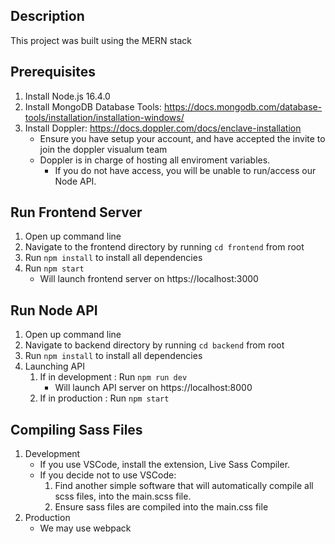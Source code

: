 ##  Description 
This project was built using the MERN stack
## Prerequisites
1. Install Node.js 16.4.0
2. Install MongoDB Database Tools: https://docs.mongodb.com/database-tools/installation/installation-windows/ 
3. Install Doppler: https://docs.doppler.com/docs/enclave-installation
    * Ensure you have setup your account, and have accepted the invite to join the doppler visualum team
    * Doppler is in charge of hosting all enviroment variables. 
        * If you do not have access, you will be unable to run/access our Node API.
## Run Frontend Server
1. Open up command line
2. Navigate to the frontend directory by running `cd frontend` from root
3. Run `npm install` to install all dependencies
4. Run `npm start`
    * Will launch frontend server on https://localhost:3000

## Run Node API
1. Open up command line
2. Navigate to backend directory by running `cd backend` from root
3. Run `npm install` to install all dependencies 
4. Launching API
    1. If in development : Run `npm run dev`
        * Will launch API server on https://localhost:8000
    2. If in production : Run `npm start`

## Compiling Sass Files 
1. Development
    * If you use VSCode, install the extension, Live Sass Compiler.
    * If you decide not to use VSCode:
        1. Find another simple software that will automatically compile all scss files, into the main.scss file. 
        2. Ensure sass files are compiled into the main.css file
2. Production
    * We may use webpack
     
